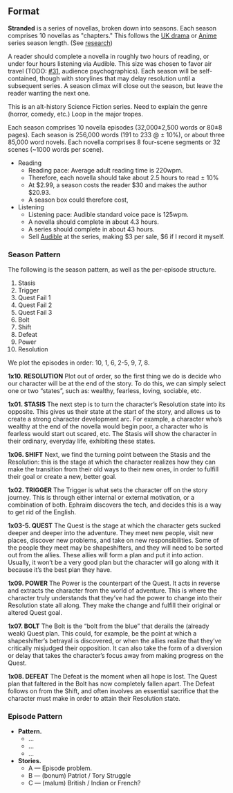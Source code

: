 ## Format

<!-- format-overview -->
**Stranded** is a series of novellas, broken down into seasons. Each season comprises 10 novellas as "chapters." This follows the [UK drama](https://tvtropes.org/pmwiki/pmwiki.php/Main/BritishBrevity) or [Anime](https://tvtropes.org/pmwiki/pmwiki.php/Main/TwelveEpisodeAnime) series season length. (See [research](research/season-episode.md))

A reader should complete a novella in roughly two hours of reading, or under four hours listening via Audible. This size was chosen to favor air travel (TODO: [#31](https://github.com/Merovex/stranded-series/issues/31), audience psychographics). Each season will be self-contained, though with storylines that may delay resolution until a subsequent series. A season climax will close out the season, but leave the reader wanting the next one.

This is an alt-history Science Fiction series. Need to explain the genre (horror, comedy, etc.) Loop in the major tropes.
<!-- /format-overview -->

Each season comprises 10 novella episodes (32,000±2,500 words or 80±8 pages). Each season is 256,000 words (191 to 233 @ ± 10%), or about three 85,000 word novels. Each novella comprises 8 four-scene segments or 32 scenes (~1000 words per scene).

* Reading
  - Reading pace: Average adult reading time is 220wpm.
  - Therefore, each novella should take about 2.5 hours to read ± 10%
  - At $2.99, a season costs the reader $30 and makes the author $20.93.
  - A season box could therefore cost,
* Listening
  - Listening pace: Audible standard voice pace is 125wpm.
  - A novella should complete in about 4.3 hours.
  - A series should complete in about 43 hours.
  - Sell [Audible](https://www.acx.com/help/what-s-the-deal/200497690) at the series, making $3 per sale, $6 if I record it myself.

### Season Pattern

The following is the season pattern, as well as the per-episode structure.

1. Stasis
2. Trigger
3. Quest Fail 1
4. Quest Fail 2
5. Quest Fail 3
6. Bolt
7. Shift
8. Defeat
9. Power
10. Resolution

We plot the episodes in order: 10, 1, 6, 2-5, 9, 7, 8.

**1x10. RESOLUTION** Plot out of order, so the first thing we do is decide who our character will be at the end of the story. To do this, we can simply select one or two “states”, such as: wealthy, fearless, loving, sociable, etc.

**1x01. STASIS** The next step is to turn the character’s Resolution state into its opposite. This gives us their state at the start of the story, and allows us to create a strong character development arc. For example, a character who’s wealthy at the end of the novella would begin poor, a character who is fearless would start out scared, etc. The Stasis will show the character in their ordinary, everyday life, exhibiting these states.

**1x06. SHIFT** Next, we find the turning point between the Stasis and the Resolution: this is the stage at which the character realizes how they can make the transition from their old ways to their new ones, in order to fulfill their goal or create a new, better goal.

**1x02. TRIGGER** The Trigger is what sets the character off on the story journey. This is through either internal or external motivation, or a combination of both. Ephraim discovers the tech, and decides this is a way to get rid of the English.

**1x03-5. QUEST** The Quest is the stage at which the character gets sucked deeper and deeper into the adventure. They meet new people, visit new places, discover new problems, and take on new responsibilities. Some of the people they meet may be shapeshifters, and they will need to be sorted out from the allies. These allies will form a plan and put it into action. Usually, it won’t be a very good plan but the character will go along with it because it’s the best plan they have.

**1x09. POWER** The Power is the counterpart of the Quest. It acts in reverse and extracts the character from the world of adventure. This is where the character truly understands that they’ve had the power to change into their Resolution state all along. They make the change and fulfill their original or altered Quest goal.

**1x07. BOLT** The Bolt is the “bolt from the blue” that derails the (already weak) Quest plan. This could, for example, be the point at which a shapeshifter’s betrayal is discovered, or when the allies realize that they’ve critically misjudged their opposition. It can also take the form of a diversion or delay that takes the character’s focus away from making progress on the Quest.

**1x08. DEFEAT** The Defeat is the moment when all hope is lost. The Quest plan that faltered in the Bolt has now completely fallen apart. The Defeat follows on from the Shift, and often involves an essential sacrifice that the character must make in order to attain their Resolution state.

### Episode Pattern

* **Pattern.**
  - ...
  - ...
  - ...
* **Stories.**
  - A &mdash; Episode problem.
  - B &mdash; (bonum) Patriot / Tory Struggle
  - C &mdash; (malum) British / Indian or French?
